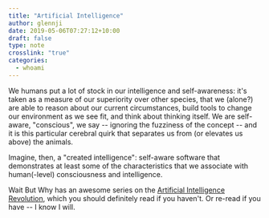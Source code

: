 ```yaml
---
title: "Artificial Intelligence"
author: glennji
date: 2019-05-06T07:27:12+10:00
draft: false
type: note
crosslink: "true"
categories:
  - whoami
---
```

We humans put a lot of stock in our intelligence and self-awareness: it's taken as a measure of our superiority over other species, that we (alone?) are able to reason about our current circumstances, build tools to change our environment as we see fit, and think about thinking itself. We are self-aware, "conscious", we say -- ignoring the fuzziness of the concept -- and it is this particular cerebral quirk that separates us from (or elevates us above) the animals.

Imagine, then, a "created intelligence": self-aware software that demonstrates at least some of the characteristics that we associate with human(-level) consciousness and intelligence.

Wait But Why has an awesome series on the [Artificial Intelligence Revolution](http://waitbutwhy.com/2015/01/artificial-intelligence-revolution-1.html), which you should definitely read if you haven't. Or re-read if you have -- I know I will.

